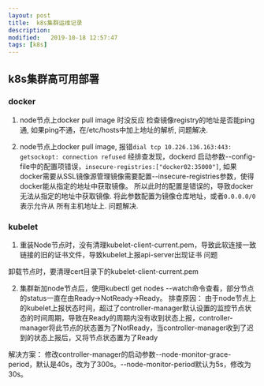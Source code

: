 ```yaml
---
layout: post
title:  k8s集群运维记录
description: 
modified:   2019-10-18 12:57:47
tags: [k8s]
---
```


## k8s集群高可用部署


### docker
1. node节点上docker pull image 时没反应
  检查镜像registry的地址是否能ping通, 如果ping不通，在/etc/hosts中加上地址的解析, 问题解决.

2. node节点上docker pull image, 报错`dial tcp 10.226.136.163:443: getsockopt: connection refused`
  经排查发现，dockerd 启动参数--config-file中的配置项错误，`insecure-registries:["docker02:35000"]`,
  如果docker需要从SSL镜像源管理镜像需要配置--insecure-registries参数，使得docker能从指定的地址中获取镜像。
  所以此时的配置是错误的，导致docker无法从指定的地址中获取镜像. 将此参数配置为镜像仓库地址，或者`0.0.0.0/0`表示允许从
  所有主机地址上. 问题解决.


### kubelet
1. 重装Node节点时，没有清理kubelet-client-current.pem，导致此软连接一致链接的旧的证书文件，导致kubelet上报api-server出现证书
问题

卸载节点时，要清理cert目录下的kubelet-client-current.pem

2. 集群新加node节点后，使用kubectl get nodes --watch命令查看，部分节点的status一直在由Ready->NotReady→Ready。
排查原因：
由于node节点上的kubelet上报状态时间，超过了controller-manager默认设置的监控节点状态的时间周期，导致在Ready的周期内没有收到状态上报，controller-manager将此节点的状态置为了NotReady，当controller-manager收到了迟到的状态上报后，又将节点状态置为了Ready

解决方案：
修改controller-manager的启动参数--node-monitor-grace-period，默认是40s，改为了300s。--node-monitor-period默认为5s，修改为30s。
